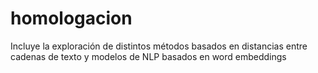 # homologacion
Incluye la exploración de distintos métodos basados en distancias entre cadenas de texto y modelos de NLP basados en word embeddings
